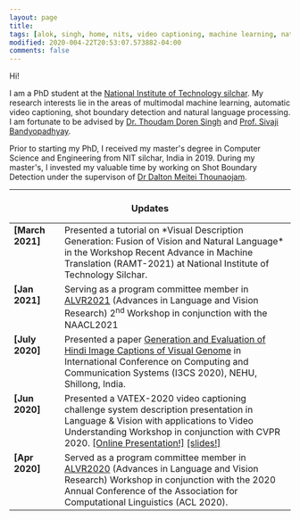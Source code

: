 ```yaml
---
layout: page
title: 
tags: [alok, singh, home, nits, video captioning, machine learning, natural language processing, shot boundary detection, Local binary pattern, graduate]
modified: 2020-004-22T20:53:07.573882-04:00
comments: false
---
```


Hi!

I am a PhD student at the [National Institute of Technology silchar](http://http://www.nits.ac.in/). My research interests lie in the areas of multimodal machine learning, automatic video captioning, shot boundary detection and natural language processing. I am fortunate to be advised by [ Dr. Thoudam Doren Singh](http://cs.nits.ac.in/doren/) and [Prof. Sivaji Bandyopadhyay](http://www.jaduniv.edu.in/profile.php?uid=2).

Prior to starting my PhD, I received my master's degree in Computer Science and Engineering from NIT silchar, India in 2019. During my master's, I invested my valuable time by working on Shot Boundary Detection under the supervison of [Dr Dalton Meitei Thounaojam](http://cs.nits.ac.in/dalton/). 

		
----

<h3 align="center">Updates</h3>
<table class='news-table'>
    <col width="18%">
    <col width="82%">
 <tr>
        <td valign="top"><strong>[March 2021]</strong></td>
        <td> Presented a tutorial on *Visual Description Generation: Fusion of Vision and Natural Language* in the Workshop Recent Advance in Machine Translation (RAMT-2021) at National Institute of Technology Silchar.
        </td>
 </tr>	
 <tr>
        <td valign="top"><strong>[Jan 2021]</strong></td>
        <td> Serving as a program committee member in <a href="https://alvr-workshop.github.io/">ALVR2021</a> (Advances in Language and Vision Research) 2<sup>nd</sup> Workshop in conjunction with the NAACL2021
        </td>
 </tr>

 <tr>
        <td valign="top"><strong>[July 2020]</strong></td>
        <td> Presented a paper <a href = "https://www.springer.com/gp/book/9789813340831" >Generation and Evaluation of Hindi Image Captions of Visual Genome</a> in International Conference on Computing and Communication Systems (I3CS 2020), NEHU, Shillong, India.
        </td>
</tr>

 
 <tr>
        <td valign="top"><strong>[Jun 2020]</strong></td>
        <td> Presented a VATEX-2020 video captioning challenge system description presentation in Language & Vision with applications to Video Understanding Workshop in conjunction with CVPR 2020. <a href="https://www.youtube.com/watch?v=d-mlPPiZ2Pc">[Online Presentation!]</a> <a href="files/VATEX_CVPR_ppt.pdf">[slides!]</a>
        </td>
</tr>

<tr>
        <td valign="top"><strong>[Apr 2020]</strong></td>
        <td>Served as a  program committee member in <a href="https://alvr-workshop.github.io/">ALVR2020</a> (Advances in Language and Vision Research) Workshop in conjunction with the 2020 Annual Conference of the Association for Computational Linguistics (ACL 2020).
        </td>
</tr>

</table>

